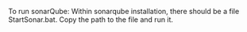 To run sonarQube: Within sonarqube installation, there should be a file StartSonar.bat. Copy the path to the file and run it.
